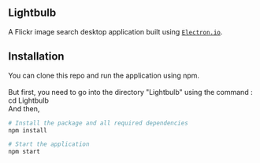 ## Lightbulb 
A Flickr image search desktop application built using [`Electron.io`](http://electron.atom.io/).

## Installation

You can clone this repo and run the application using npm.<br><br>
But first, you need to go into the directory "Lightbulb" using the command : cd Lightbulb<br>
And then,

```sh
# Install the package and all required dependencies
npm install

# Start the application
npm start
```
